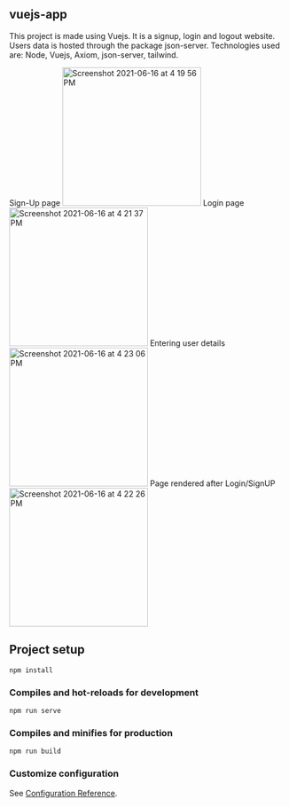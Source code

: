 ## vuejs-app

This project is made using Vuejs. It is a signup, login and logout website. Users data is hosted through the package json-server.
Technologies used are: Node, Vuejs, Axiom, json-server, tailwind.

Sign-Up page
<img width="250" alt="Screenshot 2021-06-16 at 4 19 56 PM" src="https://user-images.githubusercontent.com/71606419/122207609-f1753d80-cebf-11eb-9d56-50d310270866.png">
Login page
<img width="250" alt="Screenshot 2021-06-16 at 4 21 37 PM" src="https://user-images.githubusercontent.com/71606419/122207641-fa660f00-cebf-11eb-9ca6-c37ced23f52d.png">
Entering user details 
<img width="250" alt="Screenshot 2021-06-16 at 4 23 06 PM" src="https://user-images.githubusercontent.com/71606419/122207672-02be4a00-cec0-11eb-8cb5-c31bf93c0731.png">
Page rendered after Login/SignUP
<img width="250" alt="Screenshot 2021-06-16 at 4 22 26 PM" src="https://user-images.githubusercontent.com/71606419/122207706-094cc180-cec0-11eb-8184-aee6c3c09bea.png">

## Project setup
```
npm install
```

### Compiles and hot-reloads for development
```
npm run serve
```

### Compiles and minifies for production
```
npm run build
```

### Customize configuration
See [Configuration Reference](https://cli.vuejs.org/config/).
